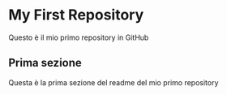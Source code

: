 # My First Repository
Questo è il mio primo repository in GitHub

## Prima sezione
Questa è la prima sezione del readme del mio primo repository
